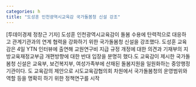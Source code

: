 ```yaml
---
categories: h
title: "도성훈 인천광역시교육감 국가돌봄청 신설 강조"
---
```

[투데이경제 정창근 기자] 도성훈 인천광역시교육감이 돌봄 수용에 탄력적으로 대응하고 관계기관과의 연계 협력을 강화하기 위한 국가돌봄청 신설을 강조했다. 도성훈 교육감은 4일 YTN 인터뷰에 출연해 교원연구비 지급 규정 개정에 대한 의견과 기재부의 지방교육재정교부금 개편방향에 대한 반대 입장을 분명히 했다.도 교육감이 제시한 국가돌봄청 신설은 교육부, 보건복지부, 여성가족부에 산재된 돌봄지원을 일원화하는 중앙행정기관이다. 도 교육감의 제안으로 시도교육감협의회 차원에서 국가돌봄청의 운영범위와 역할 등을 명확히 하기 위한 정책연구를 시작